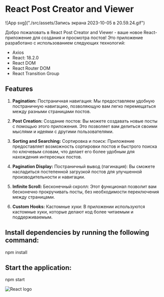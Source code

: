 # React Post Creator and Viewer

![App svg]("./src/assets/Запись экрана 2023-10-05 в 20.59.24.gif")

Добро пожаловать в React Post Creator and Viewer - ваше новое React-приложение для создания и просмотра постов! Это приложение разработано с использованием следующих технологий:

- Axios
- React: 18.2.0
- React DOM
- React Router DOM
- React Transition Group

## Features

1. **Pagination:** Постраничная навигация: Мы предоставляем удобную постраничную навигацию, позволяющую вам легко перемещаться между разными страницами постов.

2. **Post Creation:** Создание постов: Вы можете создавать новые посты с помощью этого приложения. Это позволяет вам делиться своими мыслями и идеями с другими пользователями.

3. **Sorting and Searching:** Сортировка и поиск: Приложение предоставляет возможность сортировки постов и быстрого поиска по ключевым словам, что делает его более удобным для нахождения интересных постов.

4. **Pagination Display:** Постраничный вывод (пагинация): Вы сможете насладиться постепенной загрузкой постов для улучшенной производительности и навигации.

5. **Infinite Scroll:** Бесконечный скролл: Этот функционал позволит вам бесконечно прокручивать посты, без необходимости переключения между страницами.

6. **Custom Hooks:** Кастомные хуки: В приложении используются кастомные хуки, которые делают код более читаемым и поддерживаемым.


## Install dependencies by running the following command:

npm install


## Start the application:

npm start


![React logo](https://upload.wikimedia.org/wikipedia/commons/thumb/a/a7/React-icon.svg/800px-React-icon.svg.png)